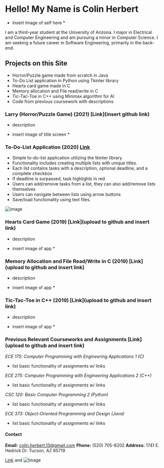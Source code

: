 # Hello! My Name is Colin Herbert

* Insert Image of self here *

I am a third-year student at the University of Arizona. I major in Electrical and Computer Engineering and am pursuing a minor in Computer Science. I am seeking a future career in Software Engineering, primarily in the back-end.

## Projects on this Site
- Horror/Puzzle game made from scratch in Java
- To-Do List application in Python using Tkinter library
- Hearts card game made in C
- Memory allocation and File read/write in C
- Tic-Tac-Toe in C++ using Minimax algorithm for AI
- Code from previous coursework with descriptions

### Larry (Horror/Puzzle Game) (2021) [Link](insert github link)
- description

* insert image of title screen * 

### To-Do-List Application (2020) [Link](https://github.com/colinherbs13/To-Do-List-App.git)
- Simple to-do-list application utilizing the tkinter library.
- Functionality includes creating multiple lists with unique titles.
- Each list contains tasks with a description, optional deadline, and a complete checkbox
- If deadline is surpassed, task highlights in red
- Users can add/remove tasks from a list, they can also add/remove lists themselves
- Users can navigate between lists using arrow buttons
- Save/load functionality using text files. 

![image](https://user-images.githubusercontent.com/89946762/145727674-71c93e06-a195-4a12-baff-c70dfc2294e4.png)

### Hearts Card Game (2019) [Link](upload to github and insert link)
- description

* insert image of app *

### Memory Allocation and File Read/Write in C (2019) [Link](upload to github and insert link)
- description

* insert image of app *

### Tic-Tac-Toe in C++ (2019) [Link](upload to github and insert link)
- description

* insert image of app * 

### Previous Relevant Courseworks and Assignments [Link](upload to github and insert link)
*ECE 175: Computer Programming with Engineering Applications 1 (C)*
- list basic functionality of assignments w/ links

*ECE 275: Computer Programming with Engineering Applications 2 (C++)*
- list basic functionality of assignments w/ links

*CSC 120: Basic Computer Programming 2 (Python)*
- list basic functionality of assignments w/ links

*ECE 373: Object-Oriented Programming and Design (Java)*
- list basic functionality of assignments w/ links



#### Contact
**Email:** colin.herbert.13@gmail.com
**Phone:** (520) 705-8202
**Address:** 1741 E. Hedrick Dr. Tucson, AZ 85719

[Link](url) and ![Image](src)


